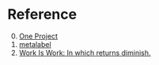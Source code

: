 # Reference

0. [One Project](https://oneproject.org/)
0. [metalabel](https://www.metalabel.xyz/)
0. [Work Is Work: In which returns diminish.](https://codahale.com/work-is-work/)

